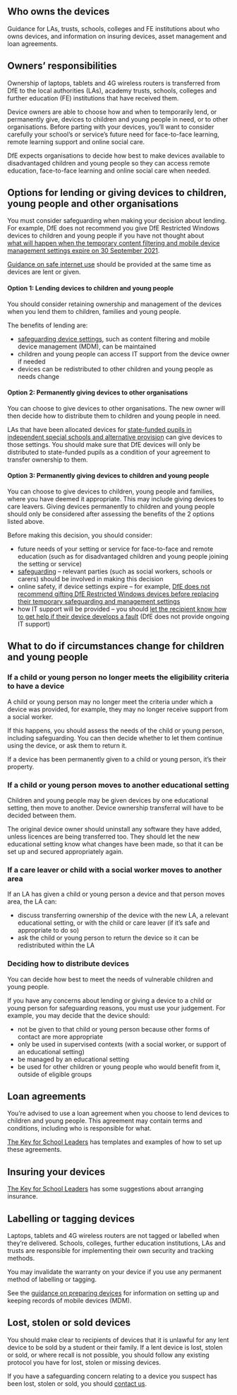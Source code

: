 ## Who owns the devices

Guidance for LAs, trusts, schools, colleges and FE institutions about who owns devices, 
and information on insuring devices, asset management and loan agreements.

## Owners’ responsibilities

Ownership of laptops, tablets and 4G wireless routers is transferred from DfE to the local 
authorities (LAs), academy trusts, schools, colleges and further education (FE) institutions 
that have received them.

Device owners are able to choose how and when to temporarily lend, or permanently give, 
devices to children and young people in need, or to other organisations. Before parting with 
your devices, you’ll want to consider carefully your school’s or service’s future need for face-to-face learning, 
remote learning support and online social care.

DfE expects organisations to decide how best to make devices available to disadvantaged 
children and young people so they can access remote education, face-to-face learning and
online social care when needed.

## Options for lending or giving devices to children, young people and other organisations

You must consider safeguarding when making your decision about lending. For example, 
DfE does not recommend you give DfE Restricted Windows devices to children and young 
people if you have not thought about  
[what will happen when the temporary content filtering and mobile device management settings expire on 30 September 2021](https://get-help-with-tech.education.gov.uk/devices/preparing-microsoft-windows-laptops-and-tablets#reconfigure-your-devices).

[Guidance on safe internet use](https://www.saferinternet.org.uk/) should be provided at the same time as devices are lent or 
given.

#### Option 1: Lending devices to children and young people

You should consider retaining ownership and management of the devices when you lend 
them to children, families and young people.

The benefits of lending are:

* [safeguarding device settings](https://get-help-with-tech.education.gov.uk/devices/safeguarding-for-device-users), such as content filtering and mobile device management (MDM), can be maintained
* children and young people can access IT support from the device owner if needed
* devices can be redistributed to other children and young people as needs change

#### Option 2: Permanently giving devices to other organisations

You can choose to give devices to other organisations. The new owner will then decide how 
to distribute them to children and young people in need.

LAs that have been allocated devices for [state-funded pupils in independent special schools and alternative provision](https://get-help-with-tech.education.gov.uk/devices/how-to-order-laptops-for-independent-special-schools) can give devices to those settings. You should make sure that DfE 
devices will only be distributed to state-funded pupils as a condition of your agreement to
transfer ownership to them.

#### Option 3: Permanently giving devices to children and young people

You can choose to give devices to children, young people and families, where you have 
deemed it appropriate. This may include giving devices to care leavers. Giving devices 
permanently to children and young people should only be considered after assessing the 
benefits of the 2 options listed above.

Before making this decision, you should consider:

* future needs of your setting or service for face-to-face and remote education (such as for disadvantaged children and young people joining the setting or service)
* [safeguarding](https://get-help-with-tech.education.gov.uk/devices/safeguarding-for-device-users) &ndash; relevant parties (such as social workers, schools or carers) should be involved in making this decision
* online safety, if device settings expire &ndash; for example, [DfE does not recommend gifting DfE Restricted Windows devices before replacing their temporary safeguarding and management settings](https://get-help-with-tech.education.gov.uk/devices/preparing-microsoft-windows-laptops-and-tablets#preparing-laptops-and-tablets-ordered-with-dfe-settings-installed)
* how IT support will be provided &ndash; you should [let the recipient know how to get help if their device develops a fault](https://get-help-with-tech.education.gov.uk/devices/replace-a-faulty-device) (DfE does not provide ongoing IT support)  

## What to do if circumstances change for children and young people

### If a child or young person no longer meets the eligibility criteria to have a device

A child or young person may no longer meet the criteria under which a device was provided, 
for example, they may no longer receive support from a social worker.

If this happens, you should assess the needs of the child or young person, including 
safeguarding. You can then decide whether to let them continue using the device, or ask 
them to return it.

If a device has been permanently given to a child or young person, it’s their property.

### If a child or young person moves to another educational setting

Children and young people may be given devices by one educational setting, then move to 
another. Device ownership transferral will have to be decided between them.

The original device owner should uninstall any software they have added, unless licences 
are being transferred too. They should let the new educational setting know what changes 
have been made, so that it can be set up and secured appropriately again.

### If a care leaver or child with a social worker moves to another area

If an LA has given a child or young person a device and that person moves area, the LA can:

* discuss transferring ownership of the device with the new LA, a relevant educational setting, or with the child or care leaver (if it’s safe and appropriate to do so)
* ask the child or young person to return the device so it can be redistributed within the LA

### Deciding how to distribute devices

You can decide how best to meet the needs of vulnerable children and young people.

If you have any concerns about lending or giving a device to a child or young person for 
safeguarding reasons, you must use your judgement. For example, you may decide that the 
device should:

* not be given to that child or young person because other forms of contact are more appropriate
* only be used in supervised contexts (with a social worker, or support of an educational setting)
* be managed by an educational setting
* be used for other children or young people who would benefit from it, outside of eligible groups

## Loan agreements

You’re advised to use a loan agreement when you choose to lend devices to children and 
young people. This agreement may contain terms and conditions, including who is 
responsible for what.

[The Key for School Leaders](https://covid19.thekeysupport.com/covid-19/deliver-remote-learning/make-tech-work-you/loaning-it-equipment-pupils-and-staff/#section-1) has templates and examples of how to set up these
agreements.

## Insuring your devices

[The Key for School Leaders](https://covid19.thekeysupport.com/covid-19/deliver-remote-learning/make-tech-work-you/loaning-it-equipment-pupils-and-staff/?marker=full-search-q-loan%20agreement-result-1) has some suggestions about arranging insurance.

## Labelling or tagging devices

Laptops, tablets and 4G wireless routers are not tagged or labelled when they’re delivered. 
Schools, colleges, further education institutions, LAs and trusts are responsible for 
implementing their own security and tracking methods.

You may invalidate the warranty on your device if you use any permanent method of 
labelling or tagging.

See the [guidance on preparing devices](https://get-help-with-tech.education.gov.uk/devices/preparing-chromebooks) for information on setting up and keeping records of
mobile devices (MDM).

## Lost, stolen or sold devices

You should make clear to recipients of devices that it is unlawful for any lent device to be 
sold by a student or their family. If a lent device is lost, stolen or sold, or where recall is not 
possible, you should follow any existing protocol you have for lost, stolen or missing devices.

If you have a safeguarding concern relating to a device you suspect has been lost, stolen 
or sold, you should [contact us](https://get-help-with-tech.education.gov.uk/get-support).

